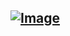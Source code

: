 ## [![Image](https://github.com/stephenajulu/stephenajulu/blob/master/images/edited%20header.png)](https://stephenajulu.com)
